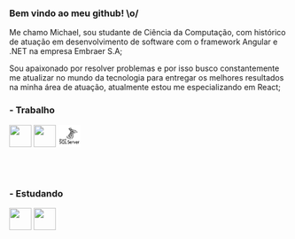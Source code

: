### Bem vindo ao meu github! \o/

Me chamo Michael, sou studante de Ciência da Computação, com histórico de atuação
em desenvolvimento de software com o framework Angular e .NET na empresa Embraer S.A;

Sou apaixonado por resolver problemas e por isso busco constantemente me atualizar
no mundo da tecnologia para entregar os melhores resultados na minha área de atuação,
atualmente estou me especializando em  React; 

### - Trabalho

<img src="https://cdn.jsdelivr.net/gh/devicons/devicon/icons/angularjs/angularjs-original.svg" width="40" height="40"/> <img src="https://cdn.jsdelivr.net/gh/devicons/devicon/icons/dot-net/dot-net-original.svg" width="40" height="40"/> <img src="https://github.com/devicons/devicon/blob/master/icons/microsoftsqlserver/microsoftsqlserver-plain-wordmark.svg" width="40" height="40"/>

<br/>
<br/>

### - Estudando

<img src="https://cdn.jsdelivr.net/gh/devicons/devicon/icons/react/react-original.svg" width="40" height="40"/>     <img src="https://cdn.jsdelivr.net/gh/devicons/devicon/icons/javascript/javascript-original.svg" width="40" height="40"/>
